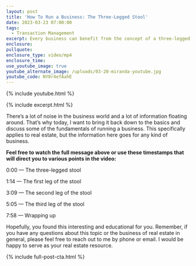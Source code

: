 ```yaml
---
layout: post
title: 'How To Run a Business: The Three-Legged Stool'
date: 2023-03-23 07:00:00
tags:
  - Transaction Management
excerpt: Every business can benefit from the concept of a three-legged stool.
enclosure:
pullquote:
enclosure_type: video/mp4
enclosure_time:
use_youtube_image: true
youtube_alternate_image: /uploads/03-20-miranda-youtube.jpg
youtube_code: NY8r4efAahE
---
```

{% include youtube.html %}

{% include excerpt.html %}

There’s a lot of noise in the business world and a lot of information floating around. That’s why today, I want to bring it back down to the basics and discuss some of the fundamentals of running a business. This specifically applies to real estate, but the information here goes for any kind of business.

**Feel free to watch the full message above or use these timestamps that will direct you to various points in the video:**

0:00 — The three-legged stool

1:14 — The first leg of the stool

3:09 — The second leg of the stool

5:05 — The third leg of the stool

7:58 — Wrapping up

Hopefully, you found this interesting and educational for you. Remember, if you have any questions about this topic or the business of real estate in general, please feel free to reach out to me by phone or email. I would be happy to serve as your real estate resource.

{% include full-post-cta.html %}